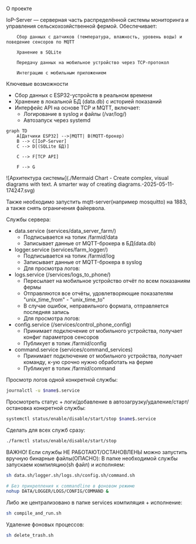 О проекте

IoP-Server — серверная часть распределённой системы мониторинга и управления сельскохозяйственной фермой. Обеспечивает:

        Сбор данных с датчиков (температура, влажность, уровень воды) и поведение сенсоров по MQTT
        
        Хранение в SQLite
    
        Передачу данных на мобильное устройство через TCP-протокол
    
        Интеграцию с мобильным приложением
    
Ключевые возможности
- Сбор данных с ESP32-устройств в реальном времени
- Хранение в локальной БД (data.db) с историей показаний
- Интерфейс API на основе TCP и MQTT, включает:
    - Логирование в syslog и файлы (/var/log/)
    - Автозапуск через systemd

```mermaid
graph TD
    A[Датчики ESP32] -->|MQTT| B(MQTT-брокер)
    B --> C[IoP-Server]
    C --> D[(SQLite БД)]
    
    C --> F[TCP API]
    
    F --> G

```

![Архитектура системы](./Mermaid Chart - Create complex, visual diagrams with text. A smarter way of creating diagrams.-2025-05-11-174247.svg)

Также необходимо запустить mqtt-server(например mosquitto) на 1883, а также снять ограничения файервола.

Службы сервера:
- data.service (services/data_server_farm/) 
    - Подписывается на топик /farm$id$/data
    - Записывает данные от MQTT-брокера в БД(data.db)
- logger.service (services/farm_logger/)
    - Подписывается на топик /farm$id$/log
    - Записывает данные от MQTT-брокера в syslog
    - Для просмотра логов:
- logs.service (/services/logs_to_phone/)
    - Пересылает на мобильное устройство отчёт по всем показаниям фермы
    - Отправляются все отчёты, удовлетворяющие показателям "unix_time_from" - "unix_time_to"
    - В случае ошибок, неправильного формата, отправляется последняя запись
    - Для просмотра логов:
- config.service (/services/control_phone_config)
    - Принимает подключение от мобильного устройства, получает конфиг параметров сенсоров
    - Публикует в топик /farm$id$/config
- command.service (services/command_services)
    - Принимает подключение от мобильного устройства, получает команду, к-ую срочно нужно обработать на ферме
    - Публикует в топик /farm$id$/command
    
Просмотр логов одной конкретной службы:
```sh
journalctl -u $name$.service
```

Просмотреть статус + логи/добавление в автозагрузку/удаление/старт/остановка конкретной службы:
```sh
systemctl status/enable/disable/start/stop $name$.service
```

Сделать для всех служб сразу:
```sh
./farmctl status/enable/disable/start/stop
```
ВАЖНО!
Если службы НЕ РАБОТАЮТ/ОСТАНОВЛЕНЫ можно запустить вручную бинарные файлы(ОПАСНО):
В папке необходимой службы запускаем компиляцию(sh файл) и исполняем:
```sh
sh data.sh/logger.sh/logs.sh/config.sh/command.sh

# Без прикрепления к commandline в фоновом режиме
nohup DATA/LOGGER/LOGS/CONFIG/COMMAND &
```
Либо же централизовано в папке services компиляция + исполнение:
```sh
sh compile_and_run.sh
```
Удаление фоновых процессов:
```sh
sh delete_trash.sh
```






















